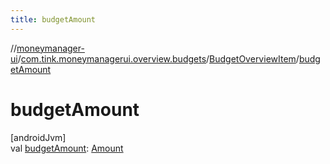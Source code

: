 ```yaml
---
title: budgetAmount
---
```

//[moneymanager-ui](../../../index.html)/[com.tink.moneymanagerui.overview.budgets](../index.html)/[BudgetOverviewItem](index.html)/[budgetAmount](budget-amount.html)



# budgetAmount



[androidJvm]\
val [budgetAmount](budget-amount.html): [Amount](../../com.tink.model.misc/-amount/index.html)




